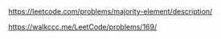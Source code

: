https://leetcode.com/problems/majority-element/description/

https://walkccc.me/LeetCode/problems/169/

